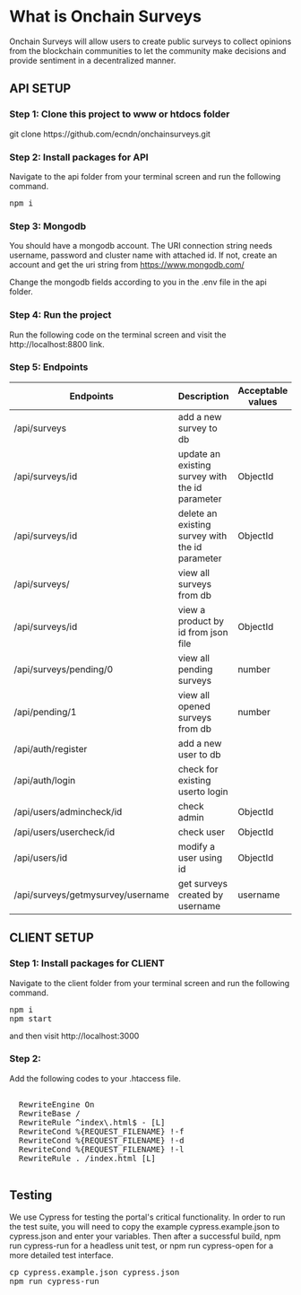 # What is Onchain Surveys

Onchain Surveys will allow users to create public surveys to collect opinions from the blockchain communities to let the community make decisions and provide sentiment in a decentralized manner.

<h2>API SETUP</h2>

<h3>Step 1: Clone this project to www or htdocs folder</h3>
git clone https://github.com/ecndn/onchainsurveys.git


<h3>Step 2: Install packages for API</h3>

Navigate to the api folder from your terminal screen and run the following command.

<pre>
npm i
</pre>

<h3>Step 3: Mongodb</h3>

You should have a mongodb account. The URI connection string needs username, password and cluster name with attached id. If not, create an account and get the uri string from https://www.mongodb.com/

Change the mongodb fields according to you in the .env file in the api folder.

<h3>Step 4: Run the project </h3>

Run the following code on the terminal screen and visit the http://localhost:8800 link.

<h3>Step 5: Endpoints </h3>

<table>
<thead>
<tr>
<th><strong>Endpoints</strong></th>
<th><strong>Description</strong></th>
<th><strong>Acceptable values</strong></th>
<th><strong>Method</strong></th>
</tr>
</thead>
<tbody>
<tr>
<td>/api/surveys</td>
<td>add a new survey to db</td>
<td></td>
<td>POST</td>
</tr>
<tr>
<td>/api/surveys/id</td>
<td>update an existing survey with the id parameter</td>
<td>ObjectId</td>
<td>PUT</td>
</tr>
<tr>
<td>/api/surveys/id</td>
<td>delete an existing survey with the id parameter</td>
<td>ObjectId</td>
<td>DEL</td>
</tr>
<tr>
<td>/api/surveys/</td>
<td>view all surveys from db</td>
<td></td>
<td>GET</td>
</tr>
<tr>
<td>/api/surveys/id</td>
<td>view a product by id from json file</td>
<td>ObjectId</td>
<td>GET</td>
</tr>
<tr>
<td>/api/surveys/pending/0</td>
<td>view all pending surveys</td>
<td>number</td>
<td>GET</td>
</tr>
<tr>
<td>/api/pending/1</td>
<td>view all opened surveys from db</td>
<td>number</td>
<td>GET</td>
</tr>  
<tr>
<td>/api/auth/register</td>
<td>add a new user to db</td>
<td></td>
<td>POST</td>
</tr>  
<tr>
<td>/api/auth/login</td>
<td>check for existing userto login</td>
<td></td>
<td>POST</td>
</tr>  
<tr>
<td>/api/users/admincheck/id</td>
<td>check admin</td>
<td>ObjectId</td>
<td>GET</td>
</tr>  
<tr>
<td>/api/users/usercheck/id</td>
<td>check user</td>
<td>ObjectId</td>
<td>GET</td>
</tr>    
<tr>
<td>/api/users/id</td>
<td>modify a user using id</td>
<td>ObjectId</td>
<td>PUT</td>
</tr>  
<tr>
<td>/api/surveys/getmysurvey/username</td>
<td>get surveys created by username</td>
<td>username</td>
<td>GET </td>
</tr>  
</tbody>
</table>


<h2>CLIENT SETUP</h2>

<h3>Step 1: Install packages for CLIENT</h3>

Navigate to the client folder from your terminal screen and run the following command.

<pre>
npm i
npm start
</pre>

and then visit http://localhost:3000


<h3>Step 2: </h3>

Add the following codes to your .htaccess file.

<pre>
<IfModule mod_rewrite.c>
  RewriteEngine On
  RewriteBase /
  RewriteRule ^index\.html$ - [L]
  RewriteCond %{REQUEST_FILENAME} !-f
  RewriteCond %{REQUEST_FILENAME} !-d
  RewriteCond %{REQUEST_FILENAME} !-l
  RewriteRule . /index.html [L]
</IfModule>
</pre>

<h2>Testing</h2>

We use Cypress for testing the portal's critical functionality. In order to run the test suite, you will need to copy the example cypress.example.json to cypress.json and enter your variables. Then after a successful build, npm run cypress-run for a headless unit test, or npm run cypress-open for a more detailed test interface.

<pre>
cp cypress.example.json cypress.json
npm run cypress-run
</pre>
 
